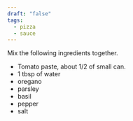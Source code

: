 ```yaml
---
draft: "false"
tags:
  - pizza
  - sauce
---
```

Mix the following ingredients together.

- Tomato paste, about 1/2 of small can.
- 1 tbsp of water
- oregano
- parsley
- basil
- pepper
- salt
